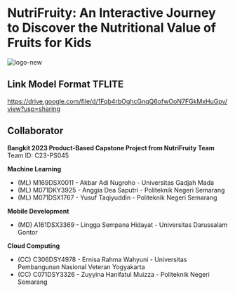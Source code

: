 # NutriFruity: An Interactive Journey to Discover the Nutritional Value of Fruits for Kids

![logo-new](https://github.com/C23-PS045/NutriFruity/assets/74144537/d3324723-760e-42af-9207-0e4b163197f7)

## Link Model Format TFLITE

https://drive.google.com/file/d/1Fqb4rbOghcGnqQ6ofwOoN7FGkMxHuGpv/view?usp=sharing

## Collaborator
**Bangkit 2023 Product-Based Capstone Project from NutriFruity Team**  
Team ID: C23-PS045

**Machine Learning**
- (ML) M169DSX0011 - Akbar Adi Nugroho - Universitas Gadjah Mada 
- (ML) M071DKY3925 - Anggia Dea Saputri - Politeknik Negeri Semarang 
- (ML) M071DSX1767 - Yusuf Taqiyuddin - Politeknik Negeri Semarang 

**Mobile Development**
- (MD) A161DSX3369 - Lingga Sempana Hidayat - Universitas Darussalam Gontor

**Cloud Computing**
- (CC) C306DSY4978 - Ernisa Rahma Wahyuni - Universitas Pembangunan Nasional Veteran Yogyakarta 
- (CC) C071DSY3326 - Zuyyina Hanifatul Muizza - Politeknik Negeri Semarang 

